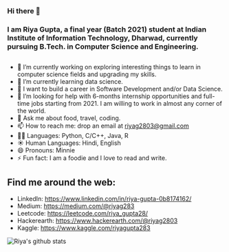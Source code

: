 ### Hi there 👋
### I am Riya Gupta, a final year (Batch 2021) student at Indian Institute of Information Technology, Dharwad, currently pursuing B.Tech. in Computer Science and Engineering.

<!--
**riyag283/riyag283** is a ✨ _special_ ✨ repository because its `README.md` (this file) appears on your GitHub profile.
- 👯 I’m looking to collaborate on ...
-->
##
- 🔭 I’m currently working on exploring interesting things to learn in computer science fields and upgrading my skills.
- 🌱 I’m currently learning data science.
- 💼 I want to build a career in Software Development and/or Data Science. 
- 🤔 I’m looking for help with 6-months internship opportunities and full-time jobs starting from 2021. I am willing to work in almost any corner of the world.
- 💬 Ask me about food, travel, coding.
- 📫 How to reach me: drop an email at riyag2803@gmail.com
-	👩‍💻 Languages: Python, C/C++, Java, R
- ☀️ Human Languages: Hindi, English
- 😄 Pronouns: Minnie
- ⚡ Fun fact: I am a foodie and I love to read and write.


## Find me around the web:
- LinkedIn: https://www.linkedin.com/in/riya-gupta-0b8174162/
- Medium: https://medium.com/@riyag283
- Leetcode: https://leetcode.com/riya_gupta28/
- Hackerearth: https://www.hackerearth.com/@riyag2803
- Kaggle: https://www.kaggle.com/riyagupta283

![Riya's github stats](https://github-readme-stats.vercel.app/api?username=anuraghazra&show_icons=true&theme=radical)
